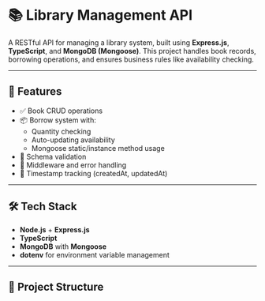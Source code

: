 # 📚 Library Management API

A RESTful API for managing a library system, built using **Express.js**, **TypeScript**, and **MongoDB (Mongoose)**. This project handles book records, borrowing operations, and ensures business rules like availability checking.

---

## 🚀 Features

- ✅ Book CRUD operations
- 📦 Borrow system with:
  - Quantity checking
  - Auto-updating availability
  - Mongoose static/instance method usage
- 🧪 Schema validation
- 🧠 Middleware and error handling
- 📆 Timestamp tracking (createdAt, updatedAt)

---

## 🛠 Tech Stack

- **Node.js** + **Express.js**
- **TypeScript**
- **MongoDB** with **Mongoose**
- **dotenv** for environment variable management

---

## 📁 Project Structure


